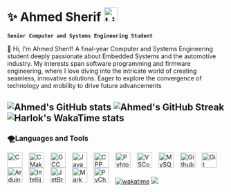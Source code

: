 # ✨ Ahmed Sherif  <a href="https://www.linkedin.com/in/ahmedsherif003"><img width="32px" alt="LinkedIn" title="LinkedIn" src="https://upload.wikimedia.org/wikipedia/commons/c/ca/LinkedIn_logo_initials.png"/></a>
**` Senior Computer and Systems Engineering Student  `**

👋 Hi, I'm Ahmed Sherif! A final-year Computer and Systems Engineering student deeply passionate about Embedded Systems and the automotive industry. My interests span software programming and firmware engineering, where I love diving into the intricate world of creating seamless, innovative solutions. Eager to explore the convergence of technology and mobility to drive future advancements


![Ahmed's GitHub stats](https://github-readme-stats.vercel.app/api?username=ahmedSherif-eng&show_icons=true&theme=transparent)
![Ahmed's GitHub Streak](https://github-readme-streak-stats.herokuapp.com/?user=ahmedSherif-eng&theme=transparent)
![Harlok's WakaTime stats](https://github-readme-stats.vercel.app/api/wakatime?username=vex&layout=compact)
--- 


### 🌪Languages and Tools


<img align="left" alt="C" width="35px" style="padding-right:12px;" src="https://cdn.jsdelivr.net/gh/devicons/devicon/icons/c/c-original.svg"/>
<img align="left" alt="CMake" width="35px" style="padding-right:12px;" src="https://cdn.jsdelivr.net/gh/devicons/devicon/icons/cmake/cmake-original.svg"/>
<img align="left" alt="GCC" width="35px" style="padding-right:12px;" src="https://cdn.jsdelivr.net/gh/devicons/devicon/icons/gcc/gcc-original.svg"/>
<img align="left" alt="Java" width="35px" style="padding-right:12px;" src="https://cdn.jsdelivr.net/gh/devicons/devicon/icons/java/java-original.svg"/>
<img align="left" alt="CPP" width="35px" style="padding-right:12px;" src="https://cdn.jsdelivr.net/gh/devicons/devicon/icons/cplusplus/cplusplus-original.svg"/>
<img align="left" alt="Pyhton" width="35px" style="padding-right:12px;" src="https://cdn.jsdelivr.net/gh/devicons/devicon/icons/python/python-original.svg"/>
<img align="left" alt="VSCode" width="35px" style="padding-right:12px;" src="https://cdn.jsdelivr.net/gh/devicons/devicon/icons/vscode/vscode-original.svg"/>
<img align="left" alt="MySQL" width="35px" style="padding-right:12px;" src="https://cdn.jsdelivr.net/gh/devicons/devicon/icons/mysql/mysql-original.svg"/>
<img align="left" alt="Github" width="35px" style="padding-right:12px;" src="https://cdn.jsdelivr.net/gh/devicons/devicon/icons/github/github-original.svg"/>
<img align="left" alt="Git" width="35px" style="padding-right:10px;" src="https://cdn.jsdelivr.net/gh/devicons/devicon/icons/git/git-original.svg"/>
<img align="left" alt="Arduino" width="35px" style="padding-right:12px;" src="https://cdn.jsdelivr.net/gh/devicons/devicon/icons/arduino/arduino-original.svg"/>
<img align="left" alt="Intellij" width="35px" style="padding-right:12px;" src="https://cdn.jsdelivr.net/gh/devicons/devicon/icons/intellij/intellij-original.svg"/>
<img align="left" alt="JetBrains" width="35px" style="padding-right:12px;" src="https://cdn.jsdelivr.net/gh/devicons/devicon/icons/jetbrains/jetbrains-original.svg"/>
<img align="left" alt="MarkDown" width="35px" style="padding-right:12px;" src="https://cdn.jsdelivr.net/gh/devicons/devicon/icons/markdown/markdown-original.svg"/>
<img align="left" alt="PyCharm" width="35px" style="padding-right:12px;" src="https://cdn.jsdelivr.net/gh/devicons/devicon/icons/pycharm/pycharm-original.svg"/>  
<br>

#
[![wakatime](https://wakatime.com/badge/user/1573cfda-f106-4c1b-87c2-64cdbd982d7a.svg)](https://wakatime.com/@1573cfda-f106-4c1b-87c2-64cdbd982d7a)
![](https://komarev.com/ghpvc/?username=ahmedSherif-eng&base=1000&style=plastic)   




